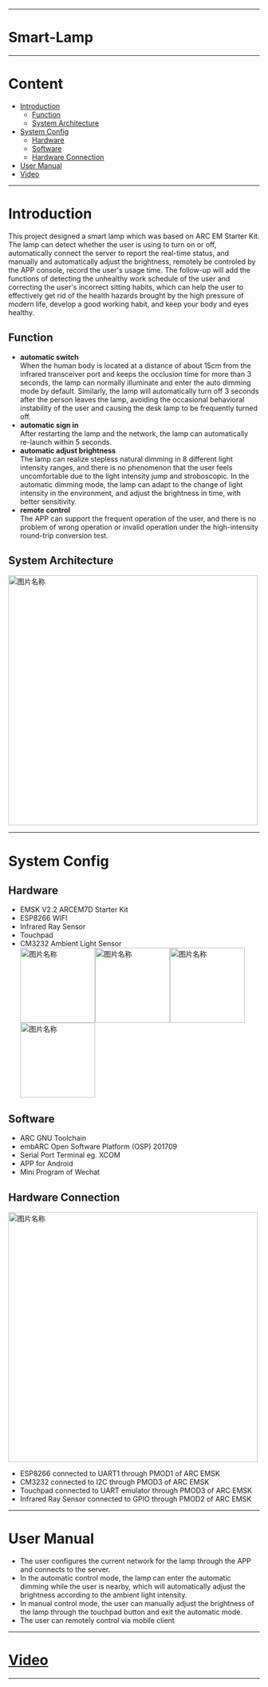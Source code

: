 ----
**Smart-Lamp**
====
----
# **Content**
* [Introduction](#introduction)
  * [Function](#function)
  * [System Architecture](#architecture)
* [System Config](#config)
  * [Hardware](#hardware)
  * [Software](#software)
  * [Hardware Connection](#connection)
* [User Manual](#usermanual)
* [Video](#video)
----
# **Introduction** <div id='introduction'/>
This project designed a smart lamp which was based on ARC EM Starter Kit. The lamp can detect whether the user is using to turn on or off, automatically connect the server to report the real-time status, and manually and automatically adjust the brightness, remotely be controled by the APP console, record the user's usage time. The follow-up will add the functions of detecting the unhealthy work schedule of the user and correcting the user's incorrect sitting habits, which can help the user to effectively get rid of the health hazards brought by the high pressure of modern life, develop a good working habit,  and keep your body and eyes healthy.<br>
## **Function** <div id='function'/>
* **automatic switch**<br>
When the human body is located at a distance of about 15cm from the infrared transceiver port and keeps the occlusion time for more than 3 seconds, the lamp can normally illuminate and enter the auto dimming mode by default. Similarly, the lamp will automatically turn off 3 seconds after the person leaves the lamp, avoiding the occasional behavioral instability of the user and causing the desk lamp to be frequently turned off.
* **automatic sign in**<br>
After restarting the lamp and the network, the lamp can automatically re-launch within 5 seconds.
* **automatic adjust brightness**<br>
The lamp can realize stepless natural dimming in 8 different light intensity ranges, and there is no phenomenon that the user feels uncomfortable due to the light intensity jump and stroboscopic. In the automatic dimming mode, the lamp can adapt to the change of light intensity in the environment, and adjust the brightness in time, with better sensitivity.
* **remote control**<br>
The APP can support the frequent operation of the user, and there is no problem of wrong operation or invalid operation under the high-intensity round-trip conversion test.
## **System Architecture** <div id='architecture'/>
<img src="https://github.com/tyhucosiii/smart-lamp/blob/master/pictures/system.jpg" width = "500" alt="图片名称" align=center /> <br>

----
# **System Config** <div id='config'/>
## **Hardware** <div id='hardware'/>
* EMSK V2.2 ARCEM7D Starter Kit
* ESP8266 WIFI
* Infrared Ray Sensor
* Touchpad
* CM3232 Ambient Light Sensor <br>
<img src="https://github.com/tyhucosiii/smart-lamp/blob/master/pictures/esp8266.jpg" height = "150" alt="图片名称" align=center /><img src="https://github.com/tyhucosiii/smart-lamp/blob/master/pictures/ir.jpg" height = "150" alt="图片名称" align=center /><img src="https://github.com/tyhucosiii/smart-lamp/blob/master/pictures/touchpad.jpg" height = "150" alt="图片名称" align=center /><img src="https://github.com/tyhucosiii/smart-lamp/blob/master/pictures/cm3232.jpg" height = "150" alt="图片名称" align=center />

## **Software** <div id='software'/>
* ARC GNU Toolchain
* embARC Open Software Platform (OSP) 201709
* Serial Port Terminal eg. XCOM
* APP for Android
* Mini Program of Wechat 
## **Hardware Connection** <div id='connection'/>
<img src="https://github.com/tyhucosiii/smart-lamp/blob/master/pictures/all.jpg" height = "500" alt="图片名称" align=center /><br>
* ESP8266 connected to UART1 through PMOD1 of ARC EMSK
* CM3232 connected to I2C through PMOD3 of ARC EMSK
* Touchpad connected to UART emulator through PMOD3 of ARC EMSK
* Infrared Ray Sensor connected to GPIO through PMOD2 of ARC EMSK

----
# **User Manual** <div id='usermanual'/>
* The user configures the current network for the lamp through the APP and connects to the server.
* In the automatic control mode, the lamp can enter the automatic dimming while the user is nearby, which will automatically adjust the brightness according to the ambient light intensity.
* In manual control mode, the user can manually adjust the brightness of the lamp through the touchpad button and exit the automatic mode.
* The user can remotely control via mobile client

----
# **[Video](https://v.youku.com/v_show/id_XMzcxMzE0NzA0NA==.html?spm=a2h3j.8428770.3416059.1) <div id='video'/>**
----
